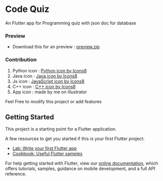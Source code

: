 # Code Quiz

An Flutter app for Programming quiz with json doc for database

### Preview

- Download this for an preview : [preview.zip](https://github.com/AatroxMainBTW/Code-Quiz/files/5656060/preview.zip)


### Contribution
1. Python icon : <a href="https://icons8.com/icon/13441/python">Python icon by Icons8</a>
2. Java icon : <a href="https://icons8.com/icon/13679/java">Java icon by Icons8</a>
3. Js icon : <a href="https://icons8.com/icon/108784/javascript">JavaScript icon by Icons8</a>
4. C++ icon : <a href="https://icons8.com/icon/40669/c++">C++ icon by Icons8</a>
5. App icon : made by me on illustrator


Feel Free to modify this project or add features

## Getting Started

This project is a starting point for a Flutter application.

A few resources to get you started if this is your first Flutter project:

- [Lab: Write your first Flutter app](https://flutter.dev/docs/get-started/codelab)
- [Cookbook: Useful Flutter samples](https://flutter.dev/docs/cookbook)

For help getting started with Flutter, view our
[online documentation](https://flutter.dev/docs), which offers tutorials,
samples, guidance on mobile development, and a full API reference.
